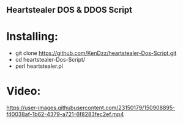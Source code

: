 ## Heartstealer DOS & DDOS Script

# Installing:
   - git clone https://github.com/KenDzz/heartstealer-Dos-Script.git
   - cd heartstealer-Dos-Script/
   - perl heartstealer.pl
   
# Video:
https://user-images.githubusercontent.com/23150179/150908895-f40038af-1b62-4379-a721-6f8283fec2ef.mp4

